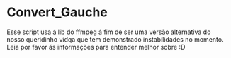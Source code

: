 # Convert_Gauche
Esse script usa á lib do ffmpeg á fim de ser uma versão alternativa do nosso queridinho vidqa que tem demonstrado instabilidades no momento. Leia por favor ás informações para entender melhor sobre :D
